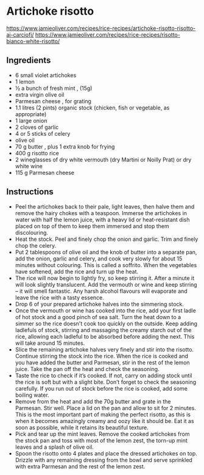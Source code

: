 # Artichoke risotto

https://www.jamieoliver.com/recipes/rice-recipes/artichoke-risotto-risotto-ai-carciofi/
https://www.jamieoliver.com/recipes/rice-recipes/risotto-bianco-white-risotto/

## Ingredients

- 6 small violet artichokes
- 1 lemon
- ½ a bunch of fresh mint , (15g)
- extra virgin olive oil
- Parmesan cheese , for grating
- 1.1 litres (2 pints) organic stock (chicken, fish or vegetable, as appropriate)
- 1 large onion
- 2 cloves of garlic
- 4 or 5 sticks of celery
- olive oil
- 70 g butter , plus 1 extra knob for frying
- 400 g risotto rice
- 2 wineglasses of dry white vermouth (dry Martini or Noilly Prat) or dry white wine
- 115 g Parmesan cheese

## Instructions
- Peel the artichokes back to their pale, light leaves, then halve them and
  remove the hairy chokes with a teaspoon. Immerse the artichokes in water with
  half the lemon juice, with a heavy lid or heat-resistant dish placed on top
  of them to keep them immersed and stop them discolouring.
- Heat the stock. Peel and finely chop the onion and garlic. Trim and finely
  chop the celery.
- Put 2 tablespoons of olive oil and the knob of butter into a separate pan,
  add the onion, garlic and celery, and cook very slowly for about 15 minutes
  without colouring. This is called a soffrito. When the vegetables have
  softened, add the rice and turn up the heat.
- The rice will now begin to lightly fry, so keep stirring it. After a minute
  it will look slightly translucent. Add the vermouth or wine and keep stirring
  – it will smell fantastic. Any harsh alcohol flavours will evaporate and
  leave the rice with a tasty essence.
- Drop 6 of your prepared artichoke halves into the simmering stock.
- Once the vermouth or wine has cooked into the rice, add your first ladle of
  hot stock and a good pinch of sea salt. Turn the heat down to a simmer so the
  rice doesn't cook too quickly on the outside. Keep adding ladlefuls of stock,
  stirring and massaging the creamy starch out of the rice, allowing each
  ladleful to be absorbed before adding the next. This will take around 15
  minutes.
- Slice the remaining artichoke halves very finely and stir into the risotto.
  Continue stirring the stock into the rice. When the rice is cooked and you
  have added the butter and Parmesan, stir in the rest of the lemon juice. Take
  the pan off the heat and check the seasoning.
- Taste the rice to check if it’s cooked. If not, carry on adding stock until
  the rice is soft but with a slight bite. Don’t forget to check the seasoning
  carefully. If you run out of stock before the rice is cooked, add some
  boiling water.
- Remove from the heat and add the 70g butter and grate in the Parmesan. Stir
  well. Place a lid on the pan and allow to sit for 2 minutes. This is the most
  important part of making the perfect risotto, as this is when it becomes
  amazingly creamy and oozy like it should be. Eat it as soon as possible,
  while it retains its beautiful texture.
- Pick and tear up the mint leaves. Remove the cooked artichokes from the stock
  pan and toss with most of the lemon zest, the torn-up mint leaves and a
  splash of olive oil.
- Spoon the risotto onto 4 plates and place the dressed artichokes on top.
  Drizzle with any remaining dressing from the bowl and serve sprinkled with
  extra Parmesan and the rest of the lemon zest.

